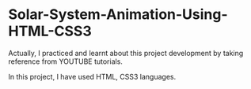 # Solar-System-Animation-Using-HTML-CSS3

Actually, I practiced and learnt about this project development by taking reference from YOUTUBE tutorials.

In this project, I have used HTML, CSS3 languages.
